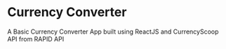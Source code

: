 # Currency Converter
A Basic Currency Converter App built using ReactJS and CurrencyScoop API from RAPID API